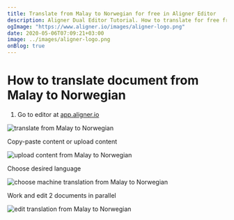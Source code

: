 ```yaml
---
title: Translate from Malay to Norwegian for free in Aligner Editor
description: Aligner Dual Editor Tutorial. How to translate for free from Malay to Norwegian. Aligner is multilingual document management platform. 
ogImage: "https://www.aligner.io/images/aligner-logo.png"
date: 2020-05-06T07:09:21+03:00
image: ../images/aligner-logo.png
onBlog: true
---
```


# How to translate document from Malay to Norwegian

1. Go to editor at [app.aligner.io](https://app.aligner.io "Aligner App web page")

![translate from Malay to Norwegian](../aligner-blank-editor.png "translate from Malay to Norwegian")

Copy-paste content or upload content

![upload content from Malay to Norwegian](../aligner-uploaded-document.png "upload content from Malay to Norwegian")

Choose desired language

![choose machine translation from Malay to Norwegian](../aligner-language-dropdown.png "choose machine translation from Malay to Norwegian")

Work and edit 2 documents in parallel

![edit translation from Malay to Norwegian](../aligner-double-sitded-editor.png "edit translation from Malay to Norwegian")

